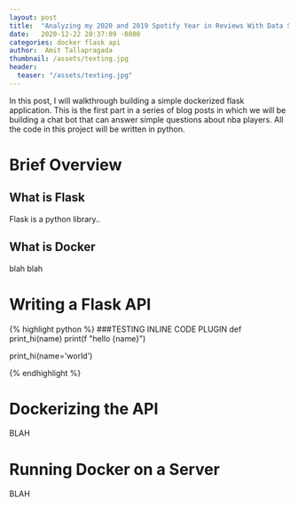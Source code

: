 ```yaml
---
layout: post
title:  "Analyzing my 2020 and 2019 Spotify Year in Reviews With Data Science"
date:   2020-12-22 20:37:09 -0800
categories: docker flask api
author:  Amit Tallapragada
thumbnail: /assets/texting.jpg
header:
  teaser: "/assets/texting.jpg"
---
```


In this post, I will walkthrough building a simple dockerized flask application. This is the first part in a series of blog posts in which we will be building a chat bot that can answer simple questions about nba players. All the code in this project will be written in python.

# Brief Overview
## What is Flask
Flask is a python library..

## What is Docker
blah blah


# Writing a Flask API

{% highlight python %}
###TESTING INLINE CODE PLUGIN
def print_hi(name)
  print(f "hello {name}")

print_hi(name='world')

{% endhighlight %}

# Dockerizing the API
BLAH 
# Running Docker on a Server
BLAH



